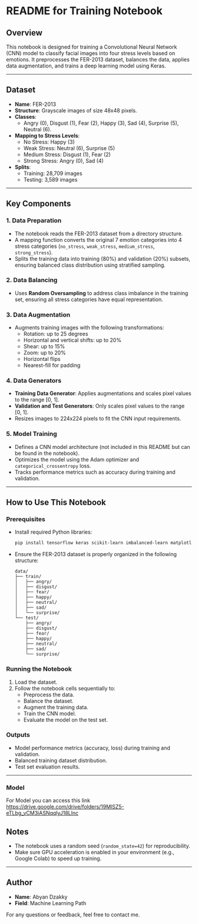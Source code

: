# README for Training Notebook

## Overview
This notebook is designed for training a Convolutional Neural Network (CNN) model to classify facial images into four stress levels based on emotions. It preprocesses the FER-2013 dataset, balances the data, applies data augmentation, and trains a deep learning model using Keras.

---

## Dataset
- **Name**: FER-2013
- **Structure**: Grayscale images of size 48x48 pixels.
- **Classes**:
  - Angry (0), Disgust (1), Fear (2), Happy (3), Sad (4), Surprise (5), Neutral (6).
- **Mapping to Stress Levels**:
  - No Stress: Happy (3)
  - Weak Stress: Neutral (6), Surprise (5)
  - Medium Stress: Disgust (1), Fear (2)
  - Strong Stress: Angry (0), Sad (4)
- **Splits**:
  - Training: 28,709 images
  - Testing: 3,589 images

---

## Key Components

### 1. **Data Preparation**
- The notebook reads the FER-2013 dataset from a directory structure.
- A mapping function converts the original 7 emotion categories into 4 stress categories (`no_stress`, `weak_stress`, `medium_stress`, `strong_stress`).
- Splits the training data into training (80%) and validation (20%) subsets, ensuring balanced class distribution using stratified sampling.

### 2. **Data Balancing**
- Uses **Random Oversampling** to address class imbalance in the training set, ensuring all stress categories have equal representation.

### 3. **Data Augmentation**
- Augments training images with the following transformations:
  - Rotation: up to 25 degrees
  - Horizontal and vertical shifts: up to 20%
  - Shear: up to 15%
  - Zoom: up to 20%
  - Horizontal flips
  - Nearest-fill for padding

### 4. **Data Generators**
- **Training Data Generator**: Applies augmentations and scales pixel values to the range [0, 1].
- **Validation and Test Generators**: Only scales pixel values to the range [0, 1].
- Resizes images to 224x224 pixels to fit the CNN input requirements.

### 5. **Model Training**
- Defines a CNN model architecture (not included in this README but can be found in the notebook).
- Optimizes the model using the Adam optimizer and `categorical_crossentropy` loss.
- Tracks performance metrics such as accuracy during training and validation.

---

## How to Use This Notebook

### Prerequisites
- Install required Python libraries:
  ```bash
  pip install tensorflow keras scikit-learn imbalanced-learn matplotlib pandas
  ```
- Ensure the FER-2013 dataset is properly organized in the following structure:
  ```
  data/
  ├── train/
  │   ├── angry/
  │   ├── disgust/
  │   ├── fear/
  │   ├── happy/
  │   ├── neutral/
  │   ├── sad/
  │   └── surprise/
  └── test/
      ├── angry/
      ├── disgust/
      ├── fear/
      ├── happy/
      ├── neutral/
      ├── sad/
      └── surprise/
  ```

### Running the Notebook
1. Load the dataset.
2. Follow the notebook cells sequentially to:
   - Preprocess the data.
   - Balance the dataset.
   - Augment the training data.
   - Train the CNN model.
   - Evaluate the model on the test set.

### Outputs
- Model performance metrics (accuracy, loss) during training and validation.
- Balanced training dataset distribution.
- Test set evaluation results.

---

### Model
For Model you can access this link 
https://drive.google.com/drive/folders/19MlSZ5-eTLbg_vCM3iASNqqlyJ18Llnc

## Notes
- The notebook uses a random seed (`random_state=42`) for reproducibility.
- Make sure GPU acceleration is enabled in your environment (e.g., Google Colab) to speed up training.

---

## Author
- **Name**: Abyan Dzakky
- **Field**: Machine Learning Path

For any questions or feedback, feel free to contact me.

